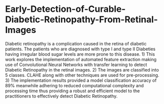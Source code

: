 # Early-Detection-of-Curable-Diabetic-Retinopathy-From-Retinal-Images
Diabetic retinopathy is a complication caused in the retina of diabetic patients. The patients who are diagnosed with type I and type II Diabeties having irregular blood sugar levels are more prone to this disease. 1) This work explores the implementation of automated feature extraction making use of Convolutional Neural Networks with transfer learning to detect Diabetic Retinopathy in the retinal images. 2) The images are classified into 5 classes. CLAHE along with other techniques are used for pre-processing. 3) The implementation results provided a model classification accuracy of 89% meanwhile adhering to reduced computational complexity and processing time thus providing a robust and efficient model to the practitioners to effectively detect Diabetic Retinopathy.

